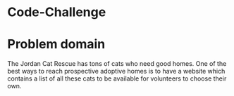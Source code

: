 # Code-Challenge

# Problem domain

 The Jordan Cat Rescue has tons of cats who need good homes. One of the best ways to
reach prospective adoptive homes is to have a website which contains a list of all these cats
to be available for volunteers to choose their own.
